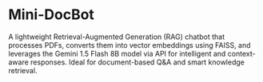 # Mini-DocBot
A lightweight Retrieval-Augmented Generation (RAG) chatbot that processes PDFs, converts them into vector embeddings using FAISS, and leverages the Gemini 1.5 Flash 8B model via API for intelligent and context-aware responses. Ideal for document-based Q&amp;A and smart knowledge retrieval.
